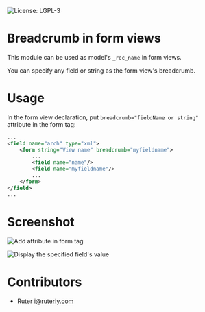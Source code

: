 ![License: LGPL-3](https://img.shields.io/badge/license-LGPL--3-blue.svg)

# Breadcrumb in form views

This module can be used as model's `_rec_name` in form views.

You can specify any field or string as the form view's breadcrumb.

# Usage

In the form view declaration, put `breadcrumb="fieldName or string"` attribute in the form tag:

```xml
...
<field name="arch" type="xml">
    <form string="View name" breadcrumb="myfieldname">
        ...
        <field name="name"/>
        <field name="myfieldname"/>
        ...
    </form>
</field>
...
```

# Screenshot

![Add attribute in form tag](https://github.com/ruter/TNK-Odoo-Module/blob/10.0/web_form_breadcrumb/static/description/screenshot0.png?raw=true)

![Display the specified field's value](https://github.com/ruter/TNK-Odoo-Module/blob/10.0/web_form_breadcrumb/static/description/screenshot.png?raw=true)

# Contributors

- Ruter <i@ruterly.com>
